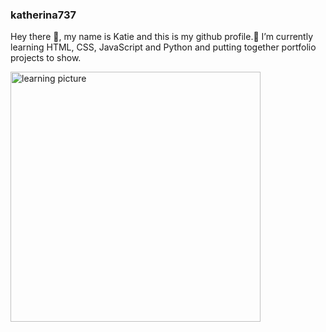 ### katherina737 
Hey there 👋,
my name is Katie and this is my github profile.🌱 I’m currently learning HTML, CSS, JavaScript and Python and putting together portfolio projects to show.

<img src="https://res.cloudinary.com/people-matters/image/upload/q_auto,f_auto/v1511848673/1511848671.jpg" alt="learning picture" width="400" />



